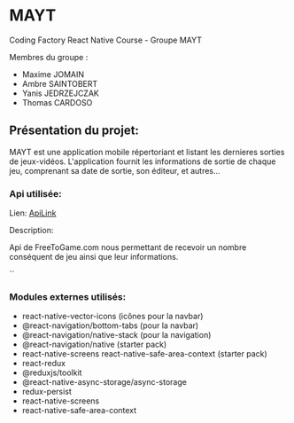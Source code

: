 # MAYT
Coding Factory React Native Course - Groupe MAYT

Membres du groupe :

- Maxime JOMAIN
- Ambre SAINTOBERT
- Yanis JEDRZEJCZAK 
- Thomas CARDOSO

## Présentation du projet: 

MAYT est une application mobile répertoriant et listant les dernieres sorties de jeux-vidéos. L'application fournit les informations de sortie de chaque jeu, comprenant sa date de sortie, son éditeur, et autres...

### Api utilisée:

Lien: [ApiLink](https://www.freetogame.com/api-doc)

Description: 

Api de FreeToGame.com nous permettant de recevoir un nombre conséquent de jeu ainsi que leur informations. 

``

### Modules externes utilisés:

- react-native-vector-icons (icônes pour la navbar)
- @react-navigation/bottom-tabs (pour la navbar)
- @react-navigation/native-stack (pour la navigation)
- @react-navigation/native (starter pack)
- react-native-screens react-native-safe-area-context (starter pack)
- react-redux
- @reduxjs/toolkit
- @react-native-async-storage/async-storage
- redux-persist
- react-native-screens
- react-native-safe-area-context
